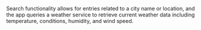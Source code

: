  Search functionality allows for entries related to a city name or location, and the app queries a weather service to retrieve current weather data including temperature, conditions, humidity, and wind speed.
